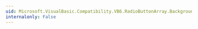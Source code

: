 ```yaml
---
uid: Microsoft.VisualBasic.Compatibility.VB6.RadioButtonArray.BackgroundImageLayoutChanged
internalonly: False
---
```

